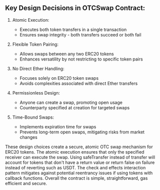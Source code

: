 ## Key Design Decisions in OTCSwap Contract:

1. Atomic Execution:
   - Executes both token transfers in a single transaction
   - Ensures swap integrity - both transfers succeed or both fail

2. Flexible Token Pairing:
   - Allows swaps between any two ERC20 tokens
   - Enhances versatility by not restricting to specific token pairs

3. No Direct Ether Handling:
   - Focuses solely on ERC20 token swaps
   - Avoids complexities associated with direct Ether transfers

4. Permissionless Design:
   - Anyone can create a swap, promoting open usage
   - Counterparty specified at creation for targeted swaps

5. Time-Bound Swaps:
   - Implements expiration time for swaps
   - Prevents long-term open swaps, mitigating risks from market changes

These design choices create a secure, atomic OTC swap mechanism for ERC20 tokens. The atomic execution ensures that only the specified receiver can execute the swap. Using safeTransfer instead of transfer will account for tokens that don't have a return value or return false on failure instead of reverting such as USDT. The check and effects interaction pattern mitigates against potential reentrancy issues if using tokens with callback functions. Overall the contract is simple, straightforward, gas efficient and secure.